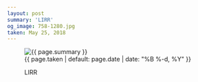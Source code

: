 ```yaml
---
layout: post
summary: 'LIRR'
og_image: 758-1280.jpg
taken: May 25, 2018
---
```


<figure class="post">
 <img alt="{{ page.summary }}" sizes="(min-width: 700px) 50vw, calc(100vw - 2rem)" src="{{ site.assets_url }}/758-640.jpg" srcset="{{ site.assets_url }}/758-320.jpg 320w, {{ site.assets_url }}/758-640.jpg 640w, {{ site.assets_url }}/758-960.jpg 960w, {{ site.assets_url }}/758-1280.jpg 1280w"/>
 <figcaption>
  <time>
   {{ page.taken | default: page.date | date: "%B %-d, %Y" }}
  </time>
  <p>
   LIRR
  </p>
 </figcaption>
</figure>
